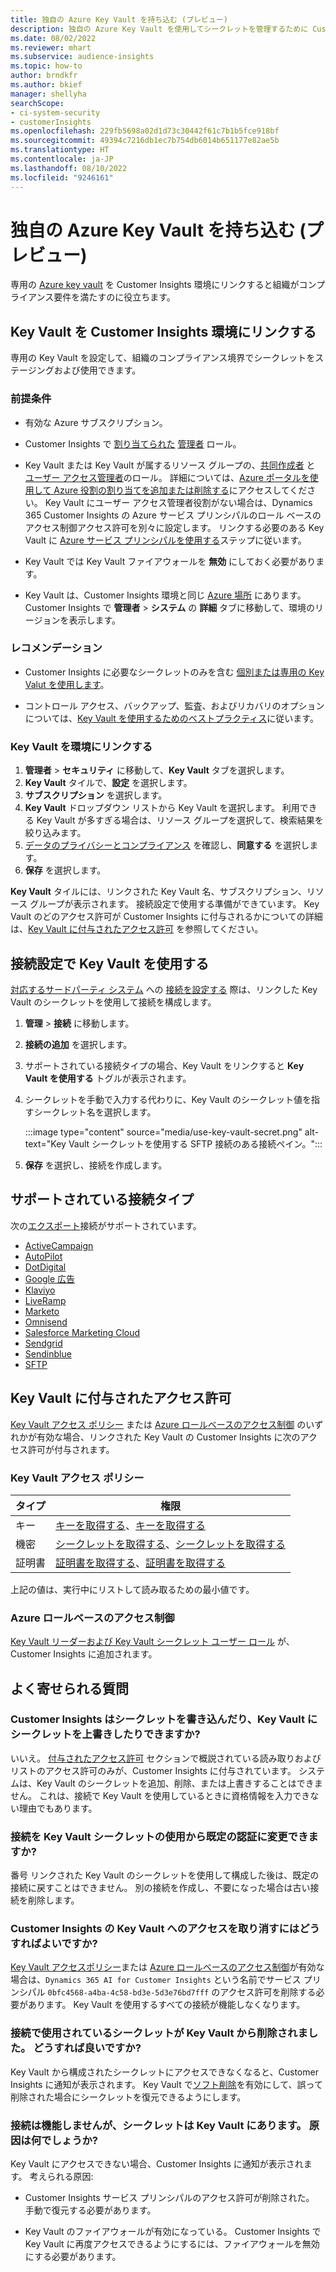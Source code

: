 ```yaml
---
title: 独自の Azure Key Vault を持ち込む (プレビュー)
description: 独自の Azure Key Vault を使用してシークレットを管理するために Customer Insights を構成する方法を学習します。
ms.date: 08/02/2022
ms.reviewer: mhart
ms.subservice: audience-insights
ms.topic: how-to
author: brndkfr
ms.author: bkief
manager: shellyha
searchScope:
- ci-system-security
- customerInsights
ms.openlocfilehash: 229fb5698a02d1d73c30442f61c7b1b5fce918bf
ms.sourcegitcommit: 49394c7216db1ec7b754db6014b651177e82ae5b
ms.translationtype: HT
ms.contentlocale: ja-JP
ms.lasthandoff: 08/10/2022
ms.locfileid: "9246161"
---
```

# <a name="bring-your-own-azure-key-vault-preview"></a>独自の Azure Key Vault を持ち込む (プレビュー)

専用の [Azure key vault](/azure/key-vault/general/basic-concepts) を Customer Insights 環境にリンクすると組織がコンプライアンス要件を満たすのに役立ちます。

## <a name="link-the-key-vault-to-the-customer-insights-environment"></a>Key Vault を  Customer Insights 環境にリンクする

専用の Key Vault を設定して、組織のコンプライアンス境界でシークレットをステージングおよび使用できます。

### <a name="prerequisites"></a>前提条件

- 有効な Azure サブスクリプション。

- Customer Insights で [割り当てられた](permissions.md#add-users) [管理者](permissions.md#admin) ロール。

- Key Vault または Key Vault が属するリソース グループの、[共同作成者](/azure/role-based-access-control/built-in-roles#contributor) と [ユーザー アクセス管理者](/azure/role-based-access-control/built-in-roles#user-access-administrator)のロール。 詳細については、[Azure ポータルを使用して Azure 役割の割り当てを追加または削除する](/azure/role-based-access-control/role-assignments-portal)にアクセスしてください。 Key Vault にユーザー アクセス管理者役割がない場合は、Dynamics 365 Customer Insights の Azure サービス プリンシパルのロール ベースのアクセス制御アクセス許可を別々に設定します。 リンクする必要のある Key Vault に [Azure サービス プリンシパルを使用する](connect-service-principal.md)ステップに従います。

- Key Vault では Key Vault ファイアウォールを **無効** にしておく必要があります。

- Key Vault は、Customer Insights 環境と同じ [Azure 場所](https://azure.microsoft.com/global-infrastructure/geographies/#overview) にあります。 Customer Insights で **管理者** > **システム** の **詳細** タブに移動して、環境のリージョンを表示します。

### <a name="recommendations"></a>レコメンデーション

- Customer Insights に必要なシークレットのみを含む [個別または専用の Key Valut を使用します](/azure/key-vault/general/best-practices#why-we-recommend-separate-key-vaults)。

- コントロール アクセス、バックアップ、監査、およびリカバリのオプションについては、[Key Vault を使用するためのベストプラクティス](/azure/key-vault/general/best-practices#turn-on-logging)に従います。

### <a name="link-a-key-vault-to-the-environment"></a>Key Vault を環境にリンクする

1. **管理者** > **セキュリティ** に移動して、**Key Vault** タブを選択します。
1. **Key Vault** タイルで、**設定** を選択します。
1. **サブスクリプション** を選択します。
1. **Key Vault** ドロップダウン リストから Key Vault を選択します。 利用できる Key Vault が多すぎる場合は、リソース グループを選択して、検索結果を絞り込みます。
1. [データのプライバシーとコンプライアンス](connections.md#data-privacy-and-compliance) を確認し、**同意する** を選択します。
1. **保存** を選択します。

**Key Vault** タイルには、リンクされた Key Vault 名、サブスクリプション、リソース グループが表示されます。 接続設定で使用する準備ができています。
Key Vault のどのアクセス許可が Customer Insights に付与されるかについての詳細は、[Key Vault に付与されたアクセス許可](#permissions-granted-on-the-key-vault) を参照してください。

## <a name="use-the-key-vault-in-the-connection-setup"></a>接続設定で Key Vault を使用する

[対応するサードパーティ システム](#supported-connection-types) への [接続を設定する](connections.md) 際は、リンクした Key Vault のシークレットを使用して接続を構成します。

1. **管理** > **接続** に移動します。
1. **接続の追加** を選択します。
1. サポートされている接続タイプの場合、Key Vault をリンクすると **Key Vault を使用する** トグルが表示されます。
1. シークレットを手動で入力する代わりに、Key Vault のシークレット値を指すシークレット名を選択します。

   :::image type="content" source="media/use-key-vault-secret.png" alt-text="Key Vault シークレットを使用する SFTP 接続のある接続ペイン。":::

1. **保存** を選択し、接続を作成します。

## <a name="supported-connection-types"></a>サポートされている接続タイプ

次の[エクスポート](export-destinations.md)接続がサポートされています。

* [ActiveCampaign](export-active-campaign.md)
* [AutoPilot](export-autopilot.md)
* [DotDigital](export-dotdigital.md)
* [Google 広告](export-google-ads.md)
* [Klaviyo](export-klaviyo.md)
* [LiveRamp](export-liveramp.md)
* [Marketo](export-marketo.md)
* [Omnisend](export-omnisend.md)
* [Salesforce Marketing Cloud](export-salesforce.md)
* [Sendgrid](export-sendgrid.md)
* [Sendinblue](export-sendinblue.md)
* [SFTP](export-sftp.md)

## <a name="permissions-granted-on-the-key-vault"></a>Key Vault に付与されたアクセス許可

[Key Vault アクセス ポリシー](/azure/key-vault/general/assign-access-policy?tabs=azure-portal) または [Azure ロールベースのアクセス制御](/azure/key-vault/general/rbac-guide?tabs=azure-cli) のいずれかが有効な場合、リンクされた Key Vault の Customer Insights に次のアクセス許可が付与されます。

### <a name="key-vault-access-policy"></a>Key Vault アクセス ポリシー

| タイプ        | 権限          |
| ----------- | -------------------- |
| キー         | [キーを取得する](/rest/api/keyvault/keys/get-keys/get-keys)、[キーを取得する](/rest/api/keyvault/keys/get-key/get-key)                                 |
| 機密      | [シークレットを取得する](/rest/api/keyvault/secrets/get-secrets/get-secrets)、[シークレットを取得する](/rest/api/keyvault/secrets/get-secret/get-secret)                     |
| 証明書 | [証明書を取得する](/rest/api/keyvault/certificates/get-certificates/get-certificates)、[証明書を取得する](/rest/api/keyvault/certificates/get-certificate/get-certificate) |

上記の値は、実行中にリストして読み取るための最小値です。

### <a name="azure-role-based-access-control"></a>Azure ロールベースのアクセス制御

[Key Vault リーダーおよび Key Vault シークレット ユーザー ロール](/azure/key-vault/general/rbac-guide?tabs=azure-cli) が、Customer Insights に追加されます。

## <a name="frequently-asked-questions"></a>よく寄せられる質問

### <a name="can-customer-insights-write-secrets-or-overwrite-secrets-into-the-key-vault"></a>Customer Insights はシークレットを書き込んだり、Key Vault にシークレットを上書きしたりできますか?

いいえ。 [付与されたアクセス許可](#permissions-granted-on-the-key-vault) セクションで概説されている読み取りおよびリストのアクセス許可のみが、Customer Insights に付与されています。 システムは、Key Vault のシークレットを追加、削除、または上書きすることはできません。 これは、接続で Key Vault を使用しているときに資格情報を入力できない理由でもあります。

### <a name="can-i-change-a-connection-from-using-key-vault-secrets-to-default-authentication"></a>接続を Key Vault シークレットの使用から既定の認証に変更できますか?

番号 リンクされた Key Vault のシークレットを使用して構成した後は、既定の接続に戻すことはできません。 別の接続を作成し、不要になった場合は古い接続を削除します。

### <a name="how-can-i-revoke-access-to-a-key-vault-for-customer-insights"></a>Customer Insights の Key Vault へのアクセスを取り消すにはどうすればよいですか?

[Key Vault アクセスポリシー](/azure/key-vault/general/assign-access-policy?tabs=azure-portal)または [Azure ロールベースのアクセス制御](/azure/key-vault/general/rbac-guide?tabs=azure-cli)が有効な場合は、`Dynamics 365 AI for Customer Insights` という名前でサービス プリンシパル `0bfc4568-a4ba-4c58-bd3e-5d3e76bd7fff` のアクセス許可を削除する必要があります。 Key Vault を使用するすべての接続が機能しなくなります。

### <a name="a-secret-thats-used-in-a-connection-got-removed-from-the-key-vault-what-can-i-do"></a>接続で使用されているシークレットが Key Vault から削除されました。 どうすれば良いですか?

Key Vault から構成されたシークレットにアクセスできなくなると、Customer Insights に通知が表示されます。 Key Vault で[ソフト削除](/azure/key-vault/general/soft-delete-overview)を有効にして、誤って削除された場合にシークレットを復元できるようにします。

### <a name="a-connection-doesnt-work-but-my-secret-is-in-the-key-vault-what-might-be-the-cause"></a>接続は機能しませんが、シークレットは Key Vault にあります。 原因は何でしょうか?

Key Vault にアクセスできない場合、Customer Insights に通知が表示されます。 考えられる原因:

- Customer Insights サービス プリンシパルのアクセス許可が削除された。 手動で復元する必要があります。

- Key Vault のファイアウォールが有効になっている。 Customer Insights で Key Vault に再度アクセスできるようにするには、ファイアウォールを無効にする必要があります。
